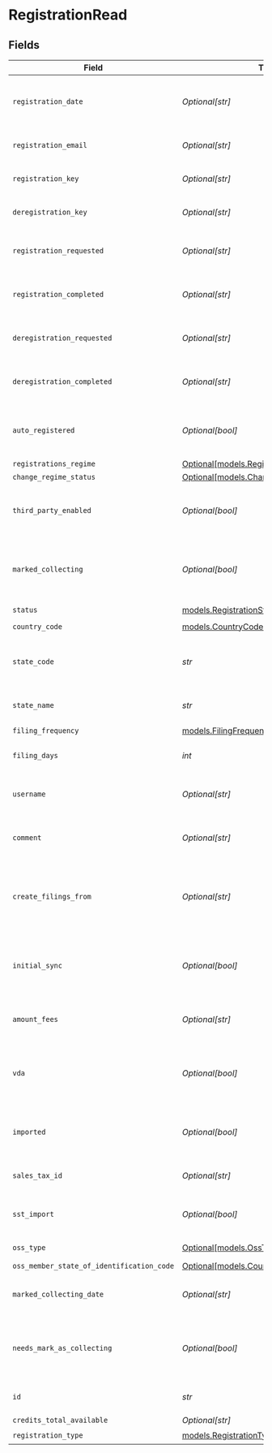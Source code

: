 # RegistrationRead


## Fields

| Field                                                                             | Type                                                                              | Required                                                                          | Description                                                                       |
| --------------------------------------------------------------------------------- | --------------------------------------------------------------------------------- | --------------------------------------------------------------------------------- | --------------------------------------------------------------------------------- |
| `registration_date`                                                               | *Optional[str]*                                                                   | :heavy_minus_sign:                                                                | The date when the registration was created. Format: YYYY-MM-DD.                   |
| `registration_email`                                                              | *Optional[str]*                                                                   | :heavy_minus_sign:                                                                | Email address associated with the registration.                                   |
| `registration_key`                                                                | *Optional[str]*                                                                   | :heavy_minus_sign:                                                                | A unique key assigned to the registration.                                        |
| `deregistration_key`                                                              | *Optional[str]*                                                                   | :heavy_minus_sign:                                                                | A unique key assigned for deregistration.                                         |
| `registration_requested`                                                          | *Optional[str]*                                                                   | :heavy_minus_sign:                                                                | Timestamp when the registration was requested.                                    |
| `registration_completed`                                                          | *Optional[str]*                                                                   | :heavy_minus_sign:                                                                | Timestamp when the registration was completed.                                    |
| `deregistration_requested`                                                        | *Optional[str]*                                                                   | :heavy_minus_sign:                                                                | Timestamp when deregistration was requested.                                      |
| `deregistration_completed`                                                        | *Optional[str]*                                                                   | :heavy_minus_sign:                                                                | Timestamp when the deregistration was completed.                                  |
| `auto_registered`                                                                 | *Optional[bool]*                                                                  | :heavy_minus_sign:                                                                | Indicates whether the registration was completed automatically.                   |
| `registrations_regime`                                                            | [Optional[models.RegistrationsRegimeEnum]](../models/registrationsregimeenum.md)  | :heavy_minus_sign:                                                                | N/A                                                                               |
| `change_regime_status`                                                            | [Optional[models.ChangeRegimeStatusEnum]](../models/changeregimestatusenum.md)    | :heavy_minus_sign:                                                                | N/A                                                                               |
| `third_party_enabled`                                                             | *Optional[bool]*                                                                  | :heavy_minus_sign:                                                                | Indicates whether third-party access is enabled for this registration.            |
| `marked_collecting`                                                               | *Optional[bool]*                                                                  | :heavy_minus_sign:                                                                | Indicates whether the  registration is marked as collecting in shopify            |
| `status`                                                                          | [models.RegistrationStatusEnum](../models/registrationstatusenum.md)              | :heavy_check_mark:                                                                | N/A                                                                               |
| `country_code`                                                                    | [models.CountryCodeEnum](../models/countrycodeenum.md)                            | :heavy_check_mark:                                                                | N/A                                                                               |
| `state_code`                                                                      | *str*                                                                             | :heavy_check_mark:                                                                | The state/province code where the registration applies.                           |
| `state_name`                                                                      | *str*                                                                             | :heavy_check_mark:                                                                | The name of the state/province.                                                   |
| `filing_frequency`                                                                | [models.FilingFrequencyEnum](../models/filingfrequencyenum.md)                    | :heavy_check_mark:                                                                | N/A                                                                               |
| `filing_days`                                                                     | *int*                                                                             | :heavy_check_mark:                                                                | The number of days before the filing deadline.                                    |
| `username`                                                                        | *Optional[str]*                                                                   | :heavy_minus_sign:                                                                | Username for accessing tax registration details.                                  |
| `comment`                                                                         | *Optional[str]*                                                                   | :heavy_minus_sign:                                                                | Additional comments related to the registration.                                  |
| `create_filings_from`                                                             | *Optional[str]*                                                                   | :heavy_minus_sign:                                                                | The date from which filings should be created.<br/>        should start (YYYY-MM-DD). |
| `initial_sync`                                                                    | *Optional[bool]*                                                                  | :heavy_minus_sign:                                                                | Indicates whether an initial synchronization should be performed.                 |
| `amount_fees`                                                                     | *Optional[str]*                                                                   | :heavy_minus_sign:                                                                | The amount of fees associated with the registration.                              |
| `vda`                                                                             | *Optional[bool]*                                                                  | :heavy_minus_sign:                                                                | Indicates whether a Voluntary Disclosure Agreement (VDA) applies.                 |
| `imported`                                                                        | *Optional[bool]*                                                                  | :heavy_minus_sign:                                                                | Whether the registration was imported from another system.                        |
| `sales_tax_id`                                                                    | *Optional[str]*                                                                   | :heavy_minus_sign:                                                                | The sales tax ID associated with the registration.                                |
| `sst_import`                                                                      | *Optional[bool]*                                                                  | :heavy_minus_sign:                                                                | Indicates whether the registration is an SST Import.                              |
| `oss_type`                                                                        | [Optional[models.OssTypeEnum]](../models/osstypeenum.md)                          | :heavy_minus_sign:                                                                | Type of OSS registration.                                                         |
| `oss_member_state_of_identification_code`                                         | [Optional[models.CountryCodeEnum]](../models/countrycodeenum.md)                  | :heavy_minus_sign:                                                                | N/A                                                                               |
| `marked_collecting_date`                                                          | *Optional[str]*                                                                   | :heavy_minus_sign:                                                                | The date when the registration was marked as collecting.                          |
| `needs_mark_as_collecting`                                                        | *Optional[bool]*                                                                  | :heavy_minus_sign:                                                                | Indicates whether the registration needs to be marked as collecting.              |
| `id`                                                                              | *str*                                                                             | :heavy_check_mark:                                                                | The unique identifier for the registration.                                       |
| `credits_total_available`                                                         | *Optional[str]*                                                                   | :heavy_minus_sign:                                                                | N/A                                                                               |
| `registration_type`                                                               | [models.RegistrationTypeEnum](../models/registrationtypeenum.md)                  | :heavy_check_mark:                                                                | N/A                                                                               |